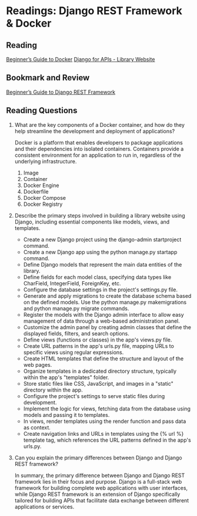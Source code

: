 # Readings: Django REST Framework & Docker

## Reading

[Beginner’s Guide to Docker](https://wsvincent.com/beginners-guide-to-docker/)
[Django for APIs - Library Website](https://djangoforapis.com/library-website-and-api/)

## Bookmark and Review

[Beginner’s Guide to Django REST Framework](https://learndjango.com/tutorials/official-django-rest-framework-tutorial-beginners)

## Reading Questions

1. What are the key components of a Docker container, and how do they help streamline the development and deployment of applications?

    Docker is a platform that enables developers to package applications and their dependencies into isolated containers. Containers provide a consistent environment for an application to run in, regardless of the underlying infrastructure.

    1. Image
    2. Container
    3. Docker Engine
    4. Dockerfile
    5. Docker Compose
    6. Docker Registry

2. Describe the primary steps involved in building a library website using Django, including essential components like models, views, and templates.

    - Create a new Django project using the django-admin startproject command.
    - Create a new Django app using the python manage.py startapp command.
    - Define Django models that represent the main data entities of the library.
    - Define fields for each model class, specifying data types like CharField, IntegerField, ForeignKey, etc.
    - Configure the database settings in the project's settings.py file.
    - Generate and apply migrations to create the database schema based on the defined models. Use the python manage.py makemigrations and python manage.py migrate commands.
    - Register the models with the Django admin interface to allow easy management of data through a web-based administration panel.
    - Customize the admin panel by creating admin classes that define the displayed fields, filters, and search options.
    - Define views (functions or classes) in the app's views.py file.
    - Create URL patterns in the app's urls.py file, mapping URLs to specific views using regular expressions.
    - Create HTML templates that define the structure and layout of the web pages.
    - Organize templates in a dedicated directory structure, typically within the app's "templates" folder.
    - Store static files like CSS, JavaScript, and images in a "static" directory within the app.
    - Configure the project's settings to serve static files during development.
    - Implement the logic for views, fetching data from the database using models and passing it to templates.
    - In views, render templates using the render function and pass data as context.
    - Create navigation links and URLs in templates using the {% url %} template tag, which references the URL patterns defined in the app's urls.py.

3. Can you explain the primary differences between Django and Django REST framework?

    In summary, the primary difference between Django and Django REST framework lies in their focus and purpose. Django is a full-stack web framework for building complete web applications with user interfaces, while Django REST framework is an extension of Django specifically tailored for building APIs that facilitate data exchange between different applications or services.
